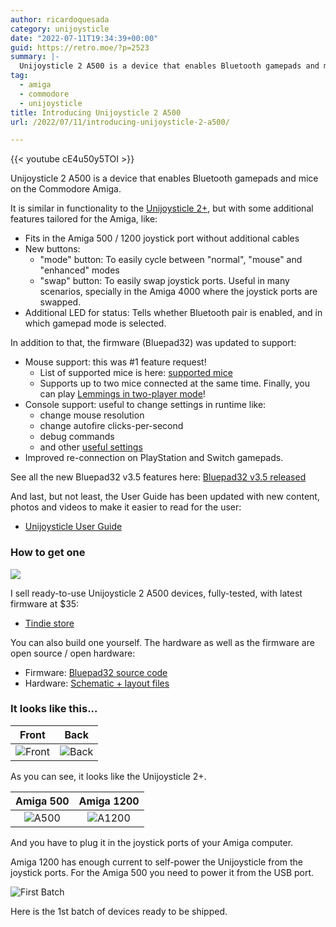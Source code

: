 ```yaml
---
author: ricardoquesada
category: unijoysticle
date: "2022-07-11T19:34:39+00:00"
guid: https://retro.moe/?p=2523
summary: |-
  Unijoysticle 2 A500 is a device that enables Bluetooth gamepads and mice on the Commodore Amiga.
tag:
  - amiga
  - commodore
  - unijoysticle
title: Introducing Unijoysticle 2 A500
url: /2022/07/11/introducing-unijoysticle-2-a500/

---
```

{{< youtube cE4u50y5TOI >}}

Unijoysticle 2 A500 is a device that enables Bluetooth gamepads and mice on the Commodore Amiga.

It is similar in functionality to the [Unijoysticle 2+](/2021/10/20/introducing-unijoysticle-2/), but with some additional features tailored for the Amiga, like:

- Fits in the Amiga 500 / 1200 joystick port without additional cables
- New buttons:
  - "mode" button: To easily cycle between "normal", "mouse" and "enhanced" modes
  - "swap" button: To easily swap joystick ports. Useful in many scenarios, specially in the Amiga 4000 where the joystick ports are swapped.
- Additional LED for status: Tells whether Bluetooth pair is enabled, and in which gamepad mode is selected.

In addition to that, the firmware (Bluepad32) was updated to support:

- Mouse support: this was #1 feature request!
  - List of supported mice is here: [supported mice](https://bluepad32.readthedocs.io/en/latest/supported_mice/)
  - Supports up to two mice connected at the same time. Finally, you can play [Lemmings in two-player mode](https://lemmings.fandom.com/wiki/Lemmings_two-player)!
- Console support: useful to change settings in runtime like:
  - change mouse resolution
  - change autofire clicks-per-second
  - debug commands
  - and other [useful settings](https://github.com/ricardoquesada/unijoysticle2/blob/main/docs/user_guide.md#console)
- Improved re-connection on PlayStation and Switch gamepads.

See all the new Bluepad32 v3.5 features here: [Bluepad32 v3.5 released](/2022/07/10/bluepad32-v3-5-released/)

And last, but not least, the User Guide has been updated with new content, photos and videos to make it easier to read for the user:

- [Unijoysticle User Guide](https://github.com/ricardoquesada/unijoysticle2/blob/main/docs/user_guide.md)

### How to get one

[![](https://d2ss6ovg47m0r5.cloudfront.net/badges/tindie-mediums.png)](https://www.tindie.com/stores/riq)

I sell ready-to-use Unijoysticle 2 A500 devices, fully-tested, with latest firmware at $35:

- [Tindie store](https://www.tindie.com/stores/riq/)

You can also build one yourself. The hardware as well as the firmware are open source / open hardware:

- Firmware: [Bluepad32 source code](https://github.com/ricardoquesada/bluepad32)
- Hardware: [Schematic + layout files](https://github.com/ricardoquesada/unijoysticle2)

### It looks like this...

| Front | Back |
|:-----:|:----:|
| ![Front](https://lh3.googleusercontent.com/pw/AM-JKLXEB6NQ-lr54G6cPEVQJ9i1OGR0XWLVYsjCs4Sc_883w-gYvwnUOPlH2wnzM0ibH48Y6QGAAIRO9pnfTxDsdQqY7JHBKzJPzOOY8Cin6t9sSjHvx94k1VZLdTh1Fkknum6nIR0z1pAMz69txQRV7qQksg=-no) | ![Back](https://lh3.googleusercontent.com/pw/AM-JKLW5qsAbY1huArTcbcPwX7efeduG5PPmFWHEZCNhX4Pmys9zGJQNM3-hRsKJ04nVNKdEZfjC53SSJZkn1mfdakUfP9kEAUqNCxaBVMAkz00a1AXELQXTBVJvCtkU6mM0MfkhSGh78bV1LMJbH2d_FuVGzg=-no) |

As you can see, it looks like the Unijoysticle 2+.

| Amiga 500 | Amiga 1200 |
|:---------:|:----------:|
|![A500](https://lh3.googleusercontent.com/pw/AM-JKLXaYT5cZAJiQ0vVb9GtO63wEuC5N-UF9vsgtEJfOBidy1VxamBHY597--l3HI6kegh_drKgEwTXakEjHsJK8zH0ZuboajCvl15f4JU87sae1BEWXPESud15JRa0XHVJq00S-zsKc6ciBMuGIztlXBE_fw=-no)|![A1200](https://lh3.googleusercontent.com/pw/AM-JKLUbkGHJ-xKozP9BL9IthjTt2THc8QqGd3XDlp-8j-UEb49C_JapgrnYF1kQbhl5IxGoTx5nuPK7Z9z-u3P6KMY90uR28Y-FxJkDnoNJ4LWVECHsZIu9eYwjhK24rEGQ-vgJxUy5eYlU6LdqQv8irNmyGA=-no)|

And you have to plug it in the joystick ports of your Amiga computer.

Amiga 1200 has enough current to self-power the Unijoysticle from the joystick ports. For the Amiga 500 you need to power it from the USB port.

![First Batch](https://lh3.googleusercontent.com/pw/AM-JKLWVVNGZSvmWeA5hCmnVXxc9tER8cR5gPGecYqizBzl61UZJxHiahfJOfO9cRfU9Kd-oHPYITwmGhUBPaJqgkGlEPZvSOTWtZTpEye1izDVzmqxNtz61pWZyn9mLEa-RMrcXwbLYXTKjKyYo7se1B0ImEg=-no)

Here is the 1st batch of devices ready to be shipped.

